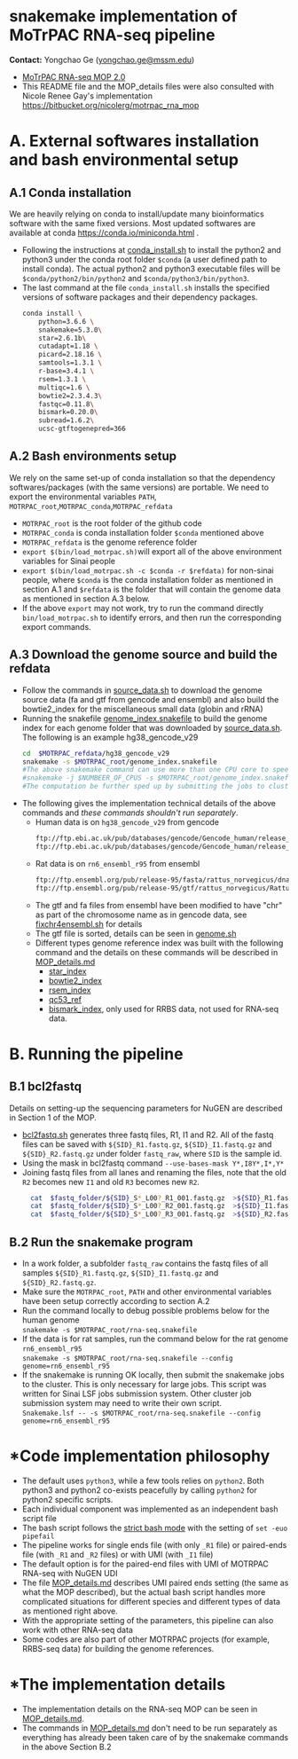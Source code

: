 # snakemake implementation of MoTrPAC RNA-seq pipeline
**Contact:** Yongchao Ge (yongchao.ge@mssm.edu)

* [MoTrPAC RNA-seq MOP 2.0](https://docs.google.com/document/d/e/2PACX-1vRFurZraZfxfMd5BWfIQEnETlalDNjQPyMjS7TCTgc3MMlMtB_-tmJfEK7lmRV7GD30I7R9-ISX3kuM/pub)
* This README file and the MOP\_details files were also consulted with Nicole Renee Gay's implementation https://bitbucket.org/nicolerg/motrpac_rna_mop 

# A. External softwares installation and bash environmental setup

## A.1 Conda installation 
We are heavily relying on conda to install/update many bioinformatics software with the same fixed versions. Most updated softwares are available at conda https://conda.io/miniconda.html . 
* Following the instructions at [conda\_install.sh](bin/conda_install.sh) to install the python2 and python3 under the conda root folder `$conda` (a user defined path to install conda). The actual python2 and python3 executable files will be `$conda/python2/bin/python2` and  `$conda/python3/bin/python3`.
* The last command at the file `conda_install.sh` installs the specified versions of software packages and their dependency packages.
  ```bash
  conda install \
      python=3.6.6 \
      snakemake=5.3.0\
      star=2.6.1b\
      cutadapt=1.18 \
      picard=2.18.16 \
      samtools=1.3.1 \
      r-base=3.4.1 \
      rsem=1.3.1 \
      multiqc=1.6 \
      bowtie2=2.3.4.3\
      fastqc=0.11.8\
      bismark=0.20.0\
      subread=1.6.2\
	  ucsc-gtftogenepred=366
  ```

## A.2 Bash environments setup
We rely on the same set-up of conda installation so that the dependency softwares/packages (with the same versions) are portable. We need to export the environmental variables `PATH`, `MOTRPAC_root`,`MOTRPAC_conda`,`MOTRPAC_refdata`
* `MOTRPAC_root` is the root folder of the github code 
* `MOTRPAC_conda` is conda installation folder `$conda` mentioned above 
* `MOTRPAC_refdata` is the genome reference folder
* `export $(bin/load_motrpac.sh)`will export all of the above environment variables for Sinai people
* `export $(bin/load_motrpac.sh -c $conda -r $refdata)` for non-sinai people, where `$conda` is the conda installation folder as mentioned in section A.1 and `$refdata` is the folder that will contain the genome data as mentioned in section A.3 below.
* If the above `export` may not work, try to run the command directly `bin/load_motrpac.sh` to identify errors, and then run the corresponding export commands. 

## A.3 Download the genome source and build the refdata
* Follow the commands in [source\_data.sh](bin/source_data.sh) to download the genome source data (fa and gtf from gencode and ensembl) and also build the bowtie2\_index for the miscellaneous small data (globin and rRNA)
* Running the snakefile [genome\_index.snakefile](genome\_index.snakefile) to build the genome index for each genome folder that was downloaded by [source\_data.sh](bin/source_data.sh). The following is an example hg38\_gencode\_v29
  ```bash
  cd  $MOTRPAC_refdata/hg38_gencode_v29
  snakemake -s $MOTRPAC_root/genome_index.snakefile
  #The above snakemake command can use more than one CPU core to speed it up as below
  #snakemake -j $NUMBEER_OF_CPUS -s $MOTRPAC_root/genome_index.snakefile
  #The computation be further sped up by submitting the jobs to clusters, see section B.2 on the details.
  ```
* The following gives the implementation technical details of the above commands and *these commands shouldn't run separately*.  
  * Human data is on `hg38_gencode_v29` from gencode
    ```bash
    ftp://ftp.ebi.ac.uk/pub/databases/gencode/Gencode_human/release_29/gencode.v29.primary_assembly.annotation.gtf.gz
    ftp://ftp.ebi.ac.uk/pub/databases/gencode/Gencode_human/release_29/GRCh38.primary_assembly.genome.fa.gz
    ```
  * Rat data is on `rn6_ensembl_r95` from ensembl
    ```bash
    ftp://ftp.ensembl.org/pub/release-95/fasta/rattus_norvegicus/dna/Rattus_norvegicus.Rnor_6.0.dna.toplevel.fa.gz
	ftp://ftp.ensembl.org/pub/release-95/gtf/rattus_norvegicus/Rattus_norvegicus.Rnor_6.0.95.gtf.gz
    ```
  * The gtf and fa files from ensembl have been modified to have "chr" as part of the chromosome name as in gencode data, see [fixchr4ensembl.sh](bin/fixchr4ensembl.sh) for details
  * The gtf file is sorted, details can be seen in [genome.sh](bin/genome.sh)
  * Different types genome reference index was built with the following command and the details on these commands will be described in [MOP_details.md](MOP_details.md)
	* [star\_index](bin/star_index.sh)
	* [bowtie2\_index](bin/bowtie2_index.sh)
	* [rsem\_index](bin/rsem_index.sh)
	* [qc53\_ref](bin/qc53_ref.sh)
	* [bismark\_index](bin/bismark_index.sh), only used for RRBS data, not used for RNA-seq data.


# B. Running the pipeline

## B.1 bcl2fastq
Details on setting-up the sequencing parameters for NuGEN are described in Section 1 of the MOP.
* [bcl2fastq.sh](bin/bcl2fastq.sh) generates three fastq files, R1, I1 and R2. 
  All of the fastq files can be saved with `${SID}_R1.fastq.gz`, `${SID}_I1.fastq.gz` and `${SID}_R2.fastq.gz` under folder `fastq_raw`, where `SID` is the sample id. 
* Using the mask in bcl2fastq command `--use-bases-mask Y*,I8Y*,I*,Y*`
* Joining fastq files from all lanes and renaming the files, note that the old `R2` becomes new `I1` and old `R3` becomes new `R2`. 
  ```bash
    cat  $fastq_folder/${SID}_S*_L00?_R1_001.fastq.gz  >${SID}_R1.fastq.gz
    cat  $fastq_folder/${SID}_S*_L00?_R2_001.fastq.gz  >${SID}_I1.fastq.gz
    cat  $fastq_folder/${SID}_S*_L00?_R3_001.fastq.gz  >${SID}_R2.fastq.gz
  ```

## B.2 Run the snakemake program
* In a work folder, a subfolder `fastq_raw` contains the fastq files of all samples `${SID}_R1.fastq.gz`, `${SID}_I1.fastq.gz` and `${SID}_R2.fastq.gz`.
* Make sure the `MOTRPAC_root`, `PATH` and other environmental variables have been setup correctly according to section A.2
* Run the command locally to debug possible problems below for the human genome  
  `snakemake -s $MOTRPAC_root/rna-seq.snakefile`
* If the data is for rat samples, run the command below for the rat genome `rn6_ensembl_r95`  
  `snakemake -s $MOTRPAC_root/rna-seq.snakefile --config genome=rn6_ensembl_r95`
* If the snakemake is running OK locally, then submit the snakemake jobs to the cluster. This is only necessary for large jobs. This script was written for Sinai LSF jobs submission system. Other cluster job submission system may need to write their own script.  
  `Snakemake.lsf -- -s $MOTRPAC_root/rna-seq.snakefile --config genome=rn6_ensembl_r95`

# *Code implementation philosophy 
* The default uses `python3`, while a few tools relies on `python2`. Both python3 and python2 co-exists peacefully by calling `python2` for python2 specific scripts.
* Each individual component was implemented as an independent bash script file
* The bash script follows the [strict bash mode](http://redsymbol.net/articles/unofficial-bash-strict-mode/) with the setting of `set -euo pipefail`
* The pipeline works for single ends file (with only `_R1` file) or paired-ends file (with `_R1` and `_R2` files) or with UMI (with `_I1` file)
* The default option is for the paired-end files with UMI of MOTRPAC RNA-seq with NuGEN UDI
* The file [MOP_details.md](MOP_details.md) describes UMI paired ends setting (the same as what the MOP described), but the actual bash script handles more complicated situations for different species and different types of data as mentioned right above.
* With the appropriate setting of the parameters, this pipeline can also work with other RNA-seq data
* Some codes are also part of other MOTRPAC projects (for example, RRBS-seq data) for building the genome references.

# *The implementation details
* The implementation details on the RNA-seq MOP can be seen in [MOP_details.md](MOP_details.md). 
* The commands in [MOP_details.md](MOP_details.md) don't need to be run separately as everything has already been taken care of by the snakemake commands in the above Section B.2 
